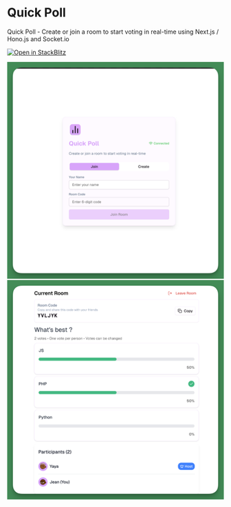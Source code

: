 # Quick Poll

Quick Poll - Create or join a room to start voting in real-time using Next.js / Hono.js and Socket.io

[![Open in StackBlitz](https://developer.cdn.mozilla.net/@api/deki/files/2947/?download=true)](https://stackblitz.com/github/quick-poll/quick-poll?file=README.md)

![image](https://github.com/Yaya12085/quick-poll/blob/main/web/public/demo/1.png?raw=true)
![image](https://github.com/Yaya12085/quick-poll/blob/main/web/public/demo/2.png?raw=true)
